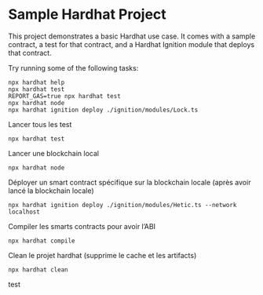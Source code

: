 # Sample Hardhat Project

This project demonstrates a basic Hardhat use case. It comes with a sample contract, a test for that contract, and a Hardhat Ignition module that deploys that contract.

Try running some of the following tasks:

```shell
npx hardhat help
npx hardhat test
REPORT_GAS=true npx hardhat test
npx hardhat node
npx hardhat ignition deploy ./ignition/modules/Lock.ts
```

Lancer tous les test
```shell
npx hardhat test
```
Lancer une blockchain local
```shell
npx hardhat node
```

Déployer un smart contract spécifique sur la blockchain locale (après avoir lancé la blockchain locale)
```shell
npx hardhat ignition deploy ./ignition/modules/Hetic.ts --network localhost
```

Compiler les smarts contracts pour avoir l’ABI
```shell
npx hardhat compile
```

Clean le projet hardhat (supprime le cache et les artifacts)
```shell
npx hardhat clean 
```
test
